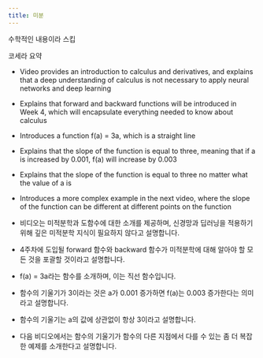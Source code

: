 ```yaml
---
title: 미분
---
```


수학적인 내용이라 스킵

코세라 요약

- Video provides an introduction to calculus and derivatives, and explains that a deep understanding of calculus is not necessary to apply neural networks and deep learning
- Explains that forward and backward functions will be introduced in Week 4, which will encapsulate everything needed to know about calculus
- Introduces a function f(a) = 3a, which is a straight line
- Explains that the slope of the function is equal to three, meaning that if a is increased by 0.001, f(a) will increase by 0.003
- Explains that the slope of the function is equal to three no matter what the value of a is
- Introduces a more complex example in the next video, where the slope of the function can be different at different points on the function

- 비디오는 미적분학과 도함수에 대한 소개를 제공하며, 신경망과 딥러닝을 적용하기 위해 깊은 미적분학 지식이 필요하지 않다고 설명합니다.
- 4주차에 도입될 forward 함수와 backward 함수가 미적분학에 대해 알아야 할 모든 것을 포괄할 것이라고 설명합니다.
- f(a) = 3a라는 함수를 소개하며, 이는 직선 함수입니다.
- 함수의 기울기가 3이라는 것은 a가 0.001 증가하면 f(a)는 0.003 증가한다는 의미라고 설명합니다.
- 함수의 기울기는 a의 값에 상관없이 항상 3이라고 설명합니다.
- 다음 비디오에서는 함수의 기울기가 함수의 다른 지점에서 다를 수 있는 좀 더 복잡한 예제를 소개한다고 설명합니다.